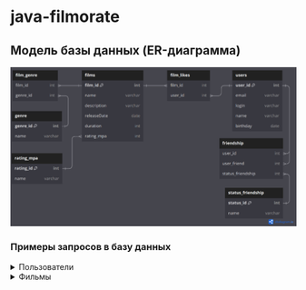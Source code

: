# java-filmorate
## Модель базы данных (ER-диаграмма)

![filmorate.png](filmorate.png)

### Примеры запросов в базу данных

<details><summary>Пользователи</summary>

Получение списка всех пользователей

```SQL
SELECT * 
FROM users
```

Получить пользователя по id
```SQL
SELECT * 
FROM users
WHERE user_id = 1
```

Получить список друзей пользователя

```SQL
SELECT u.name AS friend_name,
       u.login AS friend_login,
       sf.status_friendship
FROM friendship f
LEFT JOIN users u ON f.friend_id = u.user_id
LEFT JOIN status_friendship sf ON f.status_friendship_id = sf.status_friendship_id
WHERE f.user_id=1

```
</details>

<details><summary>Фильмы</summary>

Получение списка всех фильмов

```SQL
SELECT * 
FROM films
```

Получить фильм по id
```SQL
SELECT * 
FROM films
WHERE film_id = 1
```

Узнать жанры фильма

```SQL
SELECT name AS genre
FROM films f
LEFT JOIN film_genre fg ON f.film_id =fg.film_id
LEFT JOIN genre g ON fg.genre_id = g.genre_id
WHERE f.film_id = 1
```

Получить топ 10 фильмов
```SQL
SELECT f.name AS film,
       count(fl.film_id) AS likes
FROM film_likes AS fl
LEFT JOIN films f ON fl.film_id=f.film_id
GROUP BY fl.film_id
ORDER BY count(fl.film_id) DESC
LIMIT 10
```
</details>